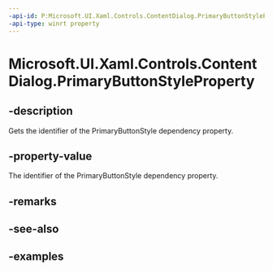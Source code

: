 ```yaml
---
-api-id: P:Microsoft.UI.Xaml.Controls.ContentDialog.PrimaryButtonStyleProperty
-api-type: winrt property
---
```


<!-- Property syntax.
public DependencyProperty PrimaryButtonStyleProperty { get; }
-->

# Microsoft.UI.Xaml.Controls.ContentDialog.PrimaryButtonStyleProperty

## -description
Gets the identifier of the PrimaryButtonStyle dependency property.

## -property-value
The identifier of the PrimaryButtonStyle dependency property.

## -remarks

## -see-also

## -examples

